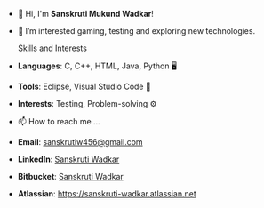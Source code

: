 - 👋 Hi, I'm **Sanskruti Mukund Wadkar**!
- 👀 I’m interested gaming, testing and exploring new technologies.

  Skills and Interests
- **Languages**: C, C++, HTML, Java, Python 🖥️
- **Tools**: Eclipse, Visual Studio Code 🔧
- **Interests**: Testing, Problem-solving ⚙️
  
- 📫 How to reach me ...
- **Email**: [sanskrutiw456@gmail.com](mailto:sanskrutiw456@gmail.com)
- **LinkedIn**: [Sanskruti Wadkar](https://www.linkedin.com/in/sanskruti-wadkar-1613b92b0)
- **Bitbucket**: [Sanskruti Wadkar](https://bitbucket.org/Sanskruti_W)
- **Atlassian**: https://sanskruti-wadkar.atlassian.net


